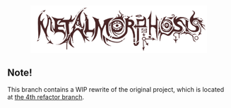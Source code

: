 <div align="center">
<img src="https://raw.githubusercontent.com/unic0rn9k/metalmorphosis/4th_refactor/logo.png" width="400"/>
</div>

## Note!
This branch contains a WIP rewrite of the original project, which is located at [the 4th refactor branch](https://github.com/unic0rn9k/metalmorphosis/tree/4th_refactor).
